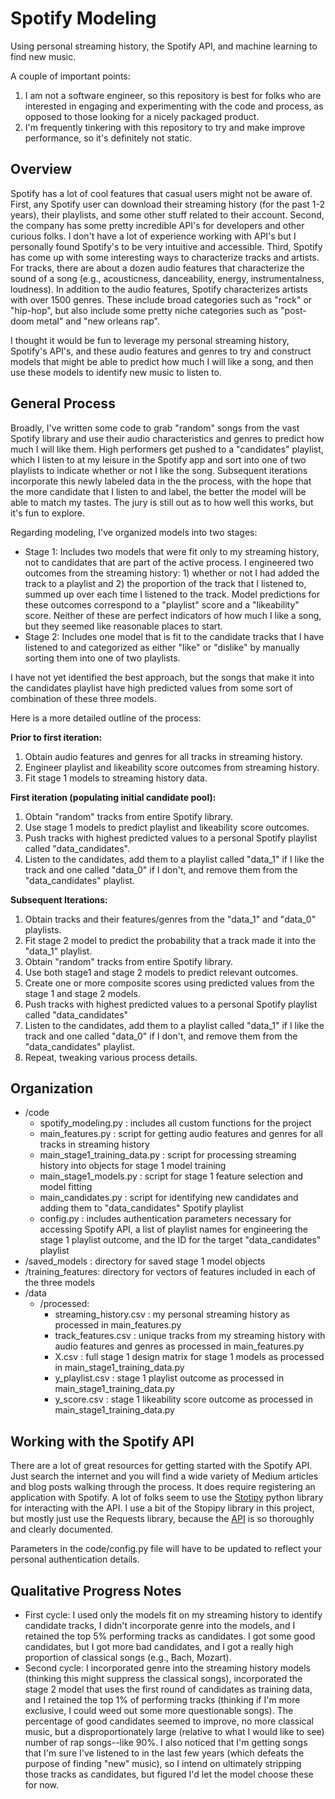 # Spotify Modeling
Using personal streaming history, the Spotify API, and machine learning to find new music.

A couple of important points: 
1. I am not a software engineer, so this repository is best for folks who are interested in engaging and experimenting with the code and process, as opposed to those looking for a nicely packaged product.
2. I'm frequently tinkering with this repository to try and make improve performance, so it's definitely not static.

## Overview
Spotify has a lot of cool features that casual users might not be aware of. First, any Spotify user can download their streaming history (for the past 1-2 years), their playlists, and some other stuff related to their account. Second, the company has some pretty incredible API's for developers and other curious folks. I don't have a lot of experience working with API's but I personally found Spotify's to be very intuitive and accessible. Third, Spotify has come up with some interesting ways to characterize tracks and artists. For tracks, there are about a dozen audio features that characterize the sound of a song (e.g., acousticness, danceability, energy, instrumentalness, loudness). In addition to the audio features, Spotify characterizes artists with over 1500 genres. These include broad categories such as "rock" or "hip-hop", but also include some pretty niche categories such as "post-doom metal" and "new orleans rap".

I thought it would be fun to leverage my personal streaming history, Spotify's API's, and these audio features and genres to try and construct models that might be able to predict how much I will like a song, and then use these models to identify new music to listen to. 

## General Process
Broadly, I've written some code to grab "random" songs from the vast Spotify library and use their audio characteristics and genres to predict how much I will like them. High performers get pushed to a "candidates" playlist, which I listen to at my leisure in the Spotify app and sort into one of two playlists to indicate whether or not I like the song. Subsequent iterations incorporate this newly labeled data in the the process, with the hope that the more candidate that I listen to and label, the better the model will be able to match my tastes. The jury is still out as to how well this works, but it's fun to explore.

Regarding modeling, I've organized models into two stages:
- Stage 1: Includes two models that were fit only to my streaming history, not to candidates that are part of the active process. I engineered two outcomes  from the streaming history: 1) whether or not I had added the track to a playlist and 2) the proportion of the track that I listened to, summed up over each time I listened to the track. Model predictions for these outcomes correspond to a "playlist" score and a "likeability" score. Neither of these are perfect indicators of how much I like a song, but they seemed like reasonable places to start.
- Stage 2: Includes one model that is fit to the candidate tracks that I have listened to and categorized as either "like" or "dislike" by manually sorting them into one of two playlists.

I have not yet identified the best approach, but the songs that make it into the candidates playlist have high predicted values from some sort of combination of these three models.

Here is a more detailed outline of the process:

**Prior to first iteration:**
1. Obtain audio features and genres for all tracks in streaming history. 
2. Engineer playlist and likeability score outcomes from streaming history.
3. Fit stage 1 models to streaming history data.

**First iteration (populating initial candidate pool):**
1. Obtain "random" tracks from entire Spotify library.
2. Use stage 1 models to predict playlist and likeability score outcomes.
3. Push tracks with highest predicted values to a personal Spotify playlist called "data_candidates".
4. Listen to the candidates, add them to a playlist called "data_1" if I like the track and one called "data_0" if I don't, and remove them from the "data_candidates" playlist.

**Subsequent Iterations:**
1. Obtain tracks and their features/genres from the "data_1" and "data_0" playlists.
2. Fit stage 2 model to predict the probability that a track made it into the "data_1" playlist. 
3. Obtain "random" tracks from entire Spotify library.
4. Use both stage1 and stage 2 models to predict relevant outcomes.
5. Create one or more composite scores using predicted values from the stage 1 and stage 2 models.
3. Push tracks with highest predicted values to a personal Spotify playlist called "data_candidates"
4. Listen to the candidates, add them to a playlist called "data_1" if I like the track and one called "data_0" if I don't, and remove them from the "data_candidates" playlist.
5. Repeat, tweaking various process details.

## Organization
- /code
	- spotify_modeling.py : includes all custom functions for the project
	- main_features.py : script for getting audio features and genres for all tracks in streaming history
	- main_stage1_training_data.py : script for processing streaming history into objects for stage 1 model training
	- main_stage1_models.py : script for stage 1 feature selection and model fitting
	- main_candidates.py : script for identifying new candidates and adding them to "data_candidates" Spotify playlist
	- config.py : includes authentication parameters necessary for accessing Spotify API, a list of playlist names for engineering the stage 1 playlist outcome, and the ID for the target "data_candidates" playlist
- /saved_models : directory for saved stage 1 model objects
- /training_features: directory for vectors of features included in each of the three models 
- /data
	- /processed:
		- streaming_history.csv : my personal streaming history as processed in main_features.py
		- track_features.csv : unique tracks from my streaming history with audio features and genres as processed in main_features.py
		- X.csv : full stage 1 design matrix for stage 1 models as processed in main_stage1_training_data.py
		- y_playlist.csv : stage 1 playlist outcome as processed in main_stage1_training_data.py
		- y_score.csv : stage 1 likeability score outcome as processed in main_stage1_training_data.py

## Working with the Spotify API
There are a lot of great resources for getting started with the Spotify API. Just search the internet and you will find a wide variety of Medium articles and blog posts walking through the process. It does require registering an application with Spotify. A lot of folks seem to use the [Stotipy](https://spotipy.readthedocs.io/en/2.13.0/) python library for interacting with the API. I use a bit of the Stopipy library in this project, but mostly just use the Requests library, because the [API](https://developer.spotify.com/documentation/web-api/) is so thoroughly and clearly documented.

Parameters in the code/config.py file will have to be updated to reflect your personal authentication details.

## Qualitative Progress Notes
- First cycle: I used only the models fit on my streaming history to identify candidate tracks, I didn't incorporate genre into the models, and I retained the top 5\% performing tracks as candidates. I got some good candidates, but I got more bad candidates, and I got a really high proportion of classical songs (e.g., Bach, Mozart).
- Second cycle: I incorporated genre into the streaming history models (thinking this might suppress the classical songs), incorporated the stage 2 model that uses the first round of candidates as training data, and I retained the top 1\% of performing tracks (thinking if I'm more exclusive, I could weed out some more questionable songs). The percentage of good candidates seemed to improve, no more classical music, but a disproportionately large (relative to what I would like to see) number of rap songs--like 90\%. I also noticed that I'm getting songs that I'm sure I've listened to in the last few years (which defeats the purpose of finding "new" music), so I intend on ultimately stripping those tracks as candidates, but figured I'd let the model choose these for now.